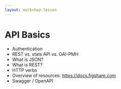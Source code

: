 ```yaml
---
layout: workshop-lesson
---
```


# API Basics

- Authentication
 - REST vs. stats API vs. OAI-PMH
- What is JSON?
- What is REST?
 - HTTP verbs
- Overview of resources: <a href="https://docs.figshare.com" target="_blank">https://docs.figshare.com</a>
- Swagger / OpenAPI
